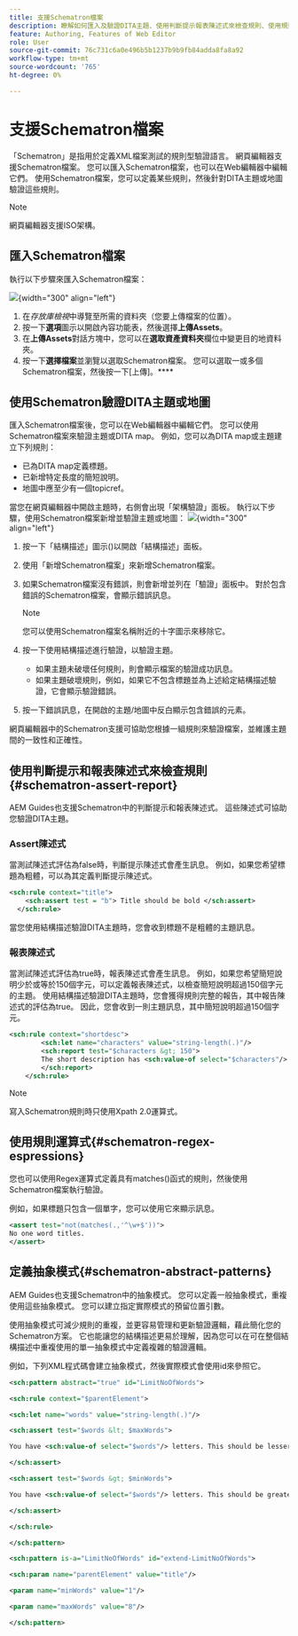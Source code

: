 ```yaml
---
title: 支援Schematron檔案
description: 瞭解如何匯入及驗證DITA主題、使用判斷提示報表陳述式來檢查規則、使用規則運算式，以及在AEM Guides的Schematron檔案中定義抽象模式。
feature: Authoring, Features of Web Editor
role: User
source-git-commit: 76c731c6a0e496b5b1237b9b9fb84adda8fa8a92
workflow-type: tm+mt
source-wordcount: '765'
ht-degree: 0%

---
```


# 支援Schematron檔案

「Schematron」是指用於定義XML檔案測試的規則型驗證語言。 網頁編輯器支援Schematron檔案。 您可以匯入Schematron檔案，也可以在Web編輯器中編輯它們。 使用Schematron檔案，您可以定義某些規則，然後針對DITA主題或地圖驗證這些規則。

>[!NOTE]
>
> 網頁編輯器支援ISO架構。


## 匯入Schematron檔案

執行以下步驟來匯入Schematron檔案：

![](images/scematron-panel-add.png){width="300" align="left"}

1. 在&#x200B;*存放庫檢視*&#x200B;中導覽至所需的資料夾（您要上傳檔案的位置）。
1. 按一下&#x200B;**選項**&#x200B;圖示以開啟內容功能表，然後選擇&#x200B;**上傳Assets**。
1. 在&#x200B;**上傳Assets**&#x200B;對話方塊中，您可以在&#x200B;**選取資產資料夾**&#x200B;欄位中變更目的地資料夾。
1. 按一下&#x200B;**選擇檔案**&#x200B;並瀏覽以選取Schematron檔案。 您可以選取一或多個Schematron檔案，然後按一下[上傳]。****

## 使用Schematron驗證DITA主題或地圖

匯入Schematron檔案後，您可以在Web編輯器中編輯它們。 您可以使用Schematron檔案來驗證主題或DITA map。 例如，您可以為DITA map或主題建立下列規則：

* 已為DITA map定義標題。
* 已新增特定長度的簡短說明。
* 地圖中應至少有一個topicref。

當您在網頁編輯器中開啟主題時，右側會出現「架構驗證」面板。 執行以下步驟，使用Schematron檔案新增並驗證主題或地圖：
![](images/schematron-validate.png){width="300" align="left"}

1. 按一下「結構描述」圖示()以開啟「結構描述」面板。
1. 使用「新增Schematron檔案」來新增Schematron檔案。
1. 如果Schematron檔案沒有錯誤，則會新增並列在「驗證」面板中。 對於包含錯誤的Schematron檔案，會顯示錯誤訊息。
   >[!NOTE]
   >
   >您可以使用Schematron檔案名稱附近的十字圖示來移除它。
1. 按一下使用結構描述進行驗證，以驗證主題。

   * 如果主題未破壞任何規則，則會顯示檔案的驗證成功訊息。
   * 如果主題破壞規則，例如，如果它不包含標題並為上述給定結構描述驗證，它會顯示驗證錯誤。

1. 按一下錯誤訊息，在開啟的主題/地圖中反白顯示包含錯誤的元素。

網頁編輯器中的Schematron支援可協助您根據一組規則來驗證檔案，並維護主題間的一致性和正確性。

## 使用判斷提示和報表陳述式來檢查規則{#schematron-assert-report}

AEM Guides也支援Schematron中的判斷提示和報表陳述式。 這些陳述式可協助您驗證DITA主題。

### Assert陳述式

當測試陳述式評估為false時，判斷提示陳述式會產生訊息。 例如，如果您希望標題為粗體，可以為其定義判斷提示陳述式。

```XML
<sch:rule context="title"> 
    <sch:assert test = "b"> Title should be bold </sch:assert>
  </sch:rule>
```

當您使用結構描述驗證DITA主題時，您會收到標題不是粗體的主題訊息。

### 報表陳述式

當測試陳述式評估為true時，報表陳述式會產生訊息。 例如，如果您希望簡短說明少於或等於150個字元，可以定義報表陳述式，以檢查簡短說明超過150個字元的主題。
使用結構描述驗證DITA主題時，您會獲得規則完整的報告，其中報告陳述式的評估為true。 因此，您會收到一則主題訊息，其中簡短說明超過150個字元。


```XML
<sch:rule context="shortdesc"> 
        <sch:let name="characters" value="string-length(.)"/> 
        <sch:report test="$characters &gt; 150">  
        The short description has <sch:value-of select="$characters"/> characters. It should contain more than 150 characters.      
        </sch:report>   
    </sch:rule> 
```

>[!NOTE]
>
> 寫入Schematron規則時只使用Xpath 2.0運算式。

## 使用規則運算式{#schematron-regex-espressions}

您也可以使用Regex運算式定義具有matches()函式的規則，然後使用Schematron檔案執行驗證。

例如，如果標題只包含一個單字，您可以使用它來顯示訊息。

```XML
<assert test="not(matches(.,'^\w+$'))"> 
No one word titles.
</assert>  
```


## 定義抽象模式{#schematron-abstract-patterns}

AEM Guides也支援Schematron中的抽象模式。 您可以定義一般抽象模式，重複使用這些抽象模式。  您可以建立指定實際模式的預留位置引數。


使用抽象模式可減少規則的重複，並更容易管理和更新驗證邏輯，藉此簡化您的Schematron方案。 它也能讓您的結構描述更易於理解，因為您可以在可在整個結構描述中重複使用的單一抽象模式中定義複雜的驗證邏輯。


例如，下列XML程式碼會建立抽象模式，然後實際模式會使用id來參照它。

```XML
<sch:pattern abstract="true" id="LimitNoOfWords"> 

<sch:rule context="$parentElement"> 

<sch:let name="words" value="string-length(.)"/> 

<sch:assert test="$words &lt; $maxWords"> 

You have <sch:value-of select="$words"/> letters. This should be lesser than <sch:value-of select="$maxWords"/>. 

</sch:assert>  

<sch:assert test="$words &gt; $minWords"> 

You have <sch:value-of select="$words"/> letters. This should be greater than <sch:value-of select="$minWords"/>. 

</sch:assert>  

</sch:rule> 

</sch:pattern> 

<sch:pattern is-a="LimitNoOfWords" id="extend-LimitNoOfWords"> 

<sch:param name="parentElement" value="title"/> 

<param name="minWords" value="1"/> 

<param name="maxWords" value="8"/> 

</sch:pattern> 
```
